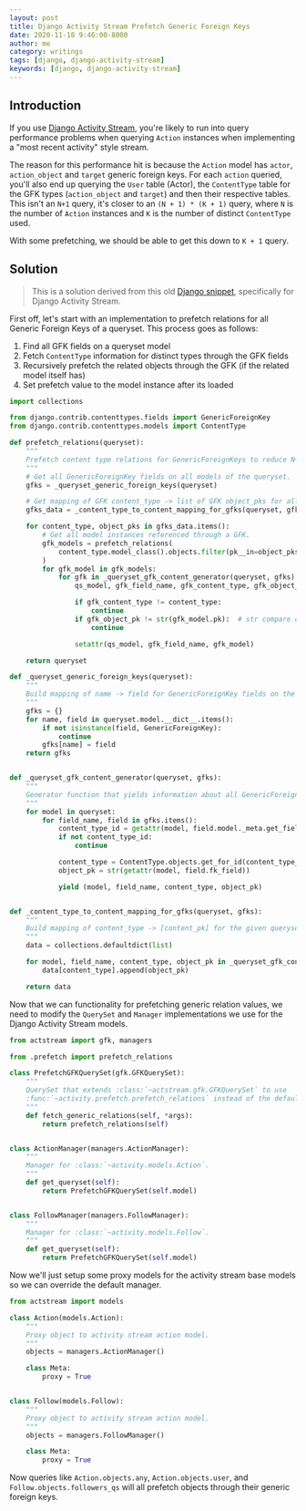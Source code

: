 ```yaml
---
layout: post
title: Django Activity Stream Prefetch Generic Foreign Keys
date: 2020-11-18 9:46:00-8000
author: me
category: writings
tags: [django, django-activity-stream]
keywords: [django, django-activity-stream]
---
```


## Introduction

If you use [Django Activity Stream](https://github.com/justquick/django-activity-stream), you're likely to run into query performance problems when querying `Action` instances when implementing a "most recent activity" style stream.

The reason for this performance hit is because the `Action` model has `actor`, `action_object` and `target` generic foreign keys. For each `action` queried, you'll also end up querying the `User` table (Actor), the `ContentType` table for the GFK types (`action_object` and `target`) and then their respective tables. This isn't an `N+1` query, it's closer to an `(N + 1) * (K + 1)` query, where `N` is the number of `Action` instances and `K` is the number of distinct `ContentType` used.

With some prefetching, we should be able to get this down to `K + 1` query.

## Solution

> This is a solution derived from this old [Django snippet](https://djangosnippets.org/snippets/2492/), specifically for Django Activity Stream.

First off, let's start with an implementation to prefetch relations for all Generic Foreign Keys of a queryset. This process goes as follows:

1. Find all GFK fields on a queryset model
2. Fetch `ContentType` information for distinct types through the GFK fields
3. Recursively prefetch the related objects through the GFK (if the related model itself has)
4. Set prefetch value to the model instance after its loaded

```python
import collections

from django.contrib.contenttypes.fields import GenericForeignKey
from django.contrib.contenttypes.models import ContentType

def prefetch_relations(queryset):
    """
    Prefetch content type relations for GenericForeignKeys to reduce N+1 queries.
    """
    # Get all GenericForeignKey fields on all models of the queryset.
    gfks = _queryset_generic_foreign_keys(queryset)

    # Get mapping of GFK content_type -> list of GFK object_pks for all GFK's on the queryset.
    gfks_data = _content_type_to_content_mapping_for_gfks(queryset, gfks)

    for content_type, object_pks in gfks_data.items():
        # Get all model instances referenced through a GFK.
        gfk_models = prefetch_relations(
            content_type.model_class().objects.filter(pk__in=object_pks).select_related()
        )
        for gfk_model in gfk_models:
            for gfk in _queryset_gfk_content_generator(queryset, gfks):
                qs_model, gfk_field_name, gfk_content_type, gfk_object_pk = gfk

                if gfk_content_type != content_type:
                    continue
                if gfk_object_pk != str(gfk_model.pk):  # str compare otherwise UUID PK's puke. :(
                    continue

                setattr(qs_model, gfk_field_name, gfk_model)

    return queryset

def _queryset_generic_foreign_keys(queryset):
    """
    Build mapping of name -> field for GenericForeignKey fields on the queryset.
    """
    gfks = {}
    for name, field in queryset.model.__dict__.items():
        if not isinstance(field, GenericForeignKey):
            continue
        gfks[name] = field
    return gfks


def _queryset_gfk_content_generator(queryset, gfks):
    """
    Generator function that yields information about all GenericForeignKey fields for all models of a queryset.
    """
    for model in queryset:
        for field_name, field in gfks.items():
            content_type_id = getattr(model, field.model._meta.get_field(field.ct_field).get_attname())
            if not content_type_id:
                continue

            content_type = ContentType.objects.get_for_id(content_type_id)
            object_pk = str(getattr(model, field.fk_field))

            yield (model, field_name, content_type, object_pk)


def _content_type_to_content_mapping_for_gfks(queryset, gfks):
    """
    Build mapping of content_type -> [content_pk] for the given queryset and its generic foreign keys.
    """
    data = collections.defaultdict(list)

    for model, field_name, content_type, object_pk in _queryset_gfk_content_generator(queryset, gfks):
        data[content_type].append(object_pk)

    return data
```

Now that we can functionality for prefetching generic relation values, we need to modify the `QuerySet` and `Manager`
implementations we use for the Django Activity Stream models.

```python
from actstream import gfk, managers

from .prefetch import prefetch_relations

class PrefetchGFKQuerySet(gfk.GFKQuerySet):
    """
    QuerySet that extends :class:`~actstream.gfk.GFKQuerySet` to use
    :func:`~activity.prefetch.prefetch_relations` instead of the default implementation.
    """
    def fetch_generic_relations(self, *args):
        return prefetch_relations(self)


class ActionManager(managers.ActionManager):
    """
    Manager for :class:`~activity.models.Action`.
    """
    def get_queryset(self):
        return PrefetchGFKQuerySet(self.model)


class FollowManager(managers.FollowManager):
    """
    Manager for :class:`~activity.models.Follow`.
    """
    def get_queryset(self):
        return PrefetchGFKQuerySet(self.model)
```

Now we'll just setup some proxy models for the activity stream base models so we can override the default manager.

```python
from actstream import models

class Action(models.Action):
    """
    Proxy object to activity stream action model.
    """
    objects = managers.ActionManager()

    class Meta:
        proxy = True


class Follow(models.Follow):
    """
    Proxy object to activity stream action model.
    """
    objects = managers.FollowManager()

    class Meta:
        proxy = True
```

Now queries like `Action.objects.any`, `Action.objects.user`, and `Follow.objects.followers_qs` will all prefetch objects through their generic foreign keys.